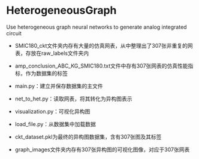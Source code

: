 # HeterogeneousGraph
Use heterogeneous graph neural networks to generate analog integrated circuit 

- SMIC180_ckt文件夹内存有大量的仿真网表，从中整理出了307张非重复的网表，存放在raw_labels文件夹内<br>
- amp_conclusion_ABC_KG_SMIC180.txt文件中存有307张网表的仿真性能指标，作为数据集的标签<br>

- main.py：建立并保存数据集的主文件<br>
- net_to_het.py：读取网表，将其转化为异构图表示<br>
- visualization.py：可视化异构图<br>
- load_file.py：从数据集中加载数据<br>

- ckt_dataset.pkl为最终的异构图数据集，含有307张图及其标签<br>
- graph_images文件夹内存有307张异构图的可视化图像，对应于307张网表<br>
